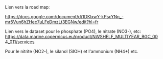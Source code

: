 Lien vers la road map:

https://docs.google.com/document/d/1DKlxwY-kPscYNn_-mr5Vun6hZHec7uLFeDmzLt3EGNw/edit?hl=fr


Lien vers le dataset pour le phosphate (PO4), le nitrate (NO3-), etc: 
https://data.marine.copernicus.eu/product/NWSHELF_MULTIYEAR_BGC_004_011/services

Pour le nitrite (NO2-), le silanol (SIOH) et l'ammonium (NH4+) etc.

